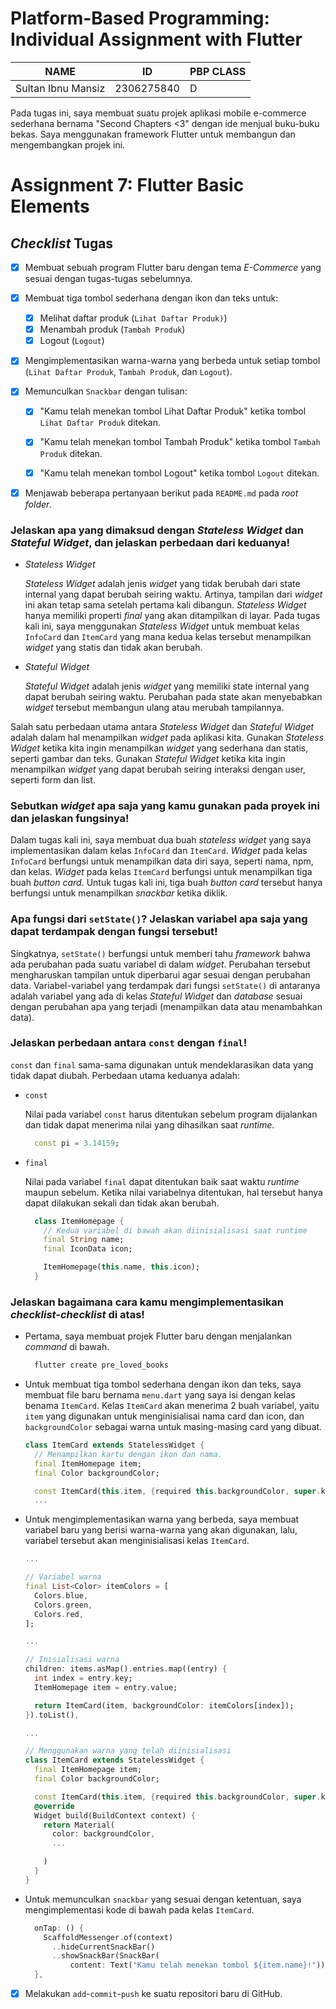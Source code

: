 # Platform-Based Programming: Individual Assignment with Flutter

| NAME               | ID         | PBP CLASS |
| ------------------ | ---------- | --------- |
| Sultan Ibnu Mansiz | 2306275840 | D         |

Pada tugas ini, saya membuat suatu projek aplikasi mobile e-commerce sederhana bernama "Second Chapters <3" dengan ide menjual buku-buku bekas. Saya menggunakan framework Flutter untuk membangun dan mengembangkan projek ini.

# Assignment 7: Flutter Basic Elements

## _Checklist_ Tugas

- [x] Membuat sebuah program Flutter baru dengan tema _E-Commerce_ yang sesuai dengan tugas-tugas sebelumnya.

- [x] Membuat tiga tombol sederhana dengan ikon dan teks untuk:
  - [x] Melihat daftar produk (`Lihat Daftar Produk)`)
  - [x] Menambah produk (`Tambah Produk`)
  - [x] Logout (`Logout`)

- [x] Mengimplementasikan warna-warna yang berbeda untuk setiap tombol (`Lihat Daftar Produk`, `Tambah Produk`, dan `Logout`).

- [x] Memunculkan `Snackbar` dengan tulisan:
  - [x] "Kamu telah menekan tombol Lihat Daftar Produk" ketika tombol `Lihat Daftar Produk` ditekan.
  - [x] "Kamu telah menekan tombol Tambah Produk" ketika tombol `Tambah Produk` ditekan.
  - [x] "Kamu telah menekan tombol Logout" ketika tombol `Logout` ditekan.


- [x] Menjawab beberapa pertanyaan berikut pada `README.md` pada _root folder_.

### Jelaskan apa yang dimaksud dengan _Stateless Widget_ dan _Stateful Widget_, dan jelaskan perbedaan dari keduanya!
- _Stateless Widget_
    
    _Stateless Widget_ adalah jenis _widget_ yang tidak berubah dari state internal yang dapat berubah seiring waktu. Artinya, tampilan dari _widget_ ini akan tetap sama setelah pertama kali dibangun. _Stateless Widget_ hanya memiliki properti _final_ yang akan ditampilkan di layar. Pada tugas kali ini, saya menggunakan _Stateless Widget_ untuk membuat kelas `InfoCard` dan `ItemCard` yang mana kedua kelas tersebut menampilkan _widget_ yang statis dan tidak akan berubah.

- _Stateful Widget_

    _Stateful Widget_ adalah jenis _widget_ yang memiliki state internal yang dapat berubah seiring waktu. Perubahan pada state akan menyebabkan _widget_ tersebut membangun ulang atau merubah tampilannya.

Salah satu perbedaan utama antara _Stateless Widget_ dan _Stateful Widget_ adalah dalam hal menampilkan _widget_ pada aplikasi kita. Gunakan _Stateless Widget_ ketika kita ingin menampilkan _widget_ yang sederhana dan statis, seperti gambar dan teks. Gunakan _Stateful Widget_ ketika kita ingin menampilkan _widget_ yang dapat berubah seiring interaksi dengan user, seperti form dan list.

### Sebutkan _widget_ apa saja yang kamu gunakan pada proyek ini dan jelaskan fungsinya!

Dalam tugas kali ini, saya membuat dua buah _stateless widget_ yang saya implementasikan dalam kelas `InfoCard` dan `ItemCard`. _Widget_ pada kelas `InfoCard` berfungsi untuk menampilkan data diri saya, seperti nama, npm, dan kelas. _Widget_ pada kelas `ItemCard` berfungsi untuk menampilkan tiga buah _button card_. Untuk tugas kali ini, tiga buah _button card_ tersebut hanya berfungsi untuk menampilkan _snackbar_ ketika diklik.

### Apa fungsi dari `setState()`? Jelaskan variabel apa saja yang dapat terdampak dengan fungsi tersebut!

Singkatnya, `setState()` berfungsi untuk memberi tahu _framework_ bahwa ada perubahan pada suatu variabel di dalam _widget_. Perubahan tersebut mengharuskan tampilan untuk diperbarui agar sesuai dengan perubahan data. Variabel-variabel yang terdampak dari fungsi `setState()` di antaranya adalah variabel yang ada di kelas _Stateful Widget_ dan _database_ sesuai dengan perubahan apa yang terjadi (menampilkan data atau menambahkan data).

### Jelaskan perbedaan antara `const` dengan `final`!

`const` dan `final` sama-sama digunakan untuk mendeklarasikan data yang tidak dapat diubah. Perbedaan utama keduanya adalah:

- `const`

    Nilai pada variabel `const` harus ditentukan sebelum program dijalankan dan tidak dapat menerima nilai yang dihasilkan saat _runtime_.
    ```dart
      const pi = 3.14159;
    ```

- `final`

    Nilai pada variabel `final` dapat ditentukan baik saat waktu _runtime_ maupun sebelum. Ketika nilai variabelnya ditentukan, hal tersebut hanya dapat dilakukan sekali dan tidak akan berubah.
    ```dart
      class ItemHomepage {
        // Kedua variabel di bawah akan diinisialisasi saat runtime
        final String name;
        final IconData icon;

        ItemHomepage(this.name, this.icon);
      }
    ```


###  Jelaskan bagaimana cara kamu mengimplementasikan _checklist-checklist_ di atas!

- Pertama, saya membuat projek Flutter baru dengan menjalankan _command_ di bawah.
  ```dart
    flutter create pre_loved_books
  ```

- Untuk membuat tiga tombol sederhana dengan ikon dan teks, saya membuat file baru bernama `menu.dart` yang saya isi dengan kelas benama `ItemCard`. Kelas `ItemCard` akan menerima 2 buah variabel, yaitu `item` yang digunakan untuk menginisialisai nama card dan icon, dan `backgroundColor` sebagai warna untuk masing-masing card yang dibuat.

  ```dart
  class ItemCard extends StatelessWidget {
    // Menampilkan kartu dengan ikon dan nama.
    final ItemHomepage item;
    final Color backgroundColor;

    const ItemCard(this.item, {required this.backgroundColor, super.key});
    ...

  ```

- Untuk mengimplementasikan warna yang berbeda, saya membuat variabel baru yang berisi warna-warna yang akan digunakan, lalu, variabel tersebut akan menginisialisasi kelas `ItemCard`.
  ```dart
  ...

  // Variabel warna 
  final List<Color> itemColors = [
    Colors.blue, 
    Colors.green, 
    Colors.red, 
  ];

  ...

  // Inisialisasi warna
  children: items.asMap().entries.map((entry) {
    int index = entry.key;
    ItemHomepage item = entry.value;

    return ItemCard(item, backgroundColor: itemColors[index]);
  }).toList(),

  ...

  // Menggunakan warna yang telah diinisialisasi
  class ItemCard extends StatelessWidget {
    final ItemHomepage item;
    final Color backgroundColor;

    const ItemCard(this.item, {required this.backgroundColor, super.key});
    @override
    Widget build(BuildContext context) {
      return Material(
        color: backgroundColor,
        ...

      )
    }
  }

  ```

- Untuk memunculkan `snackbar` yang sesuai dengan ketentuan, saya mengimplementasi kode di bawah pada kelas `ItemCard`.
  ```dart
    onTap: () {
      ScaffoldMessenger.of(context)
        ..hideCurrentSnackBar()
        ..showSnackBar(SnackBar(
            content: Text("Kamu telah menekan tombol ${item.name}!")));
    },
  ```

- [x] Melakukan `add`-`commit`-`push` ke suatu repositori baru di GitHub.



